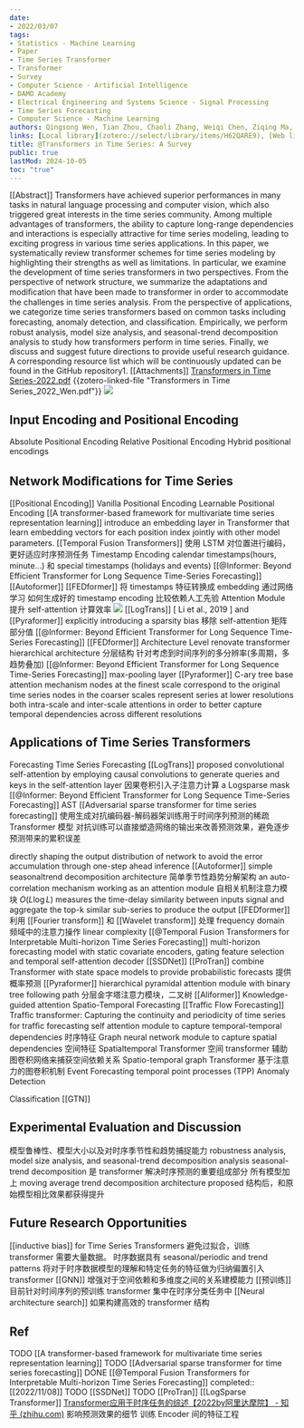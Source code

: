 ```yaml
---
date:
- 2022/03/07
tags:
- Statistics - Machine Learning
- Paper
- Time Series Transformer
- Transformer
- Survey
- Computer Science - Artificial Intelligence
- DAMO Academy
- Electrical Engineering and Systems Science - Signal Processing
- Time Series Forecasting
- Computer Science - Machine Learning
authors: Qingsong Wen, Tian Zhou, Chaoli Zhang, Weiqi Chen, Ziqing Ma, Junchi Yan, Liang Sun
links: [Local library](zotero://select/library/items/H62QARE9), [Web library](https://www.zotero.org/users/4911197/items/H62QARE9)
title: @Transformers in Time Series: A Survey
public: true
lastMod: 2024-10-05
toc: "true"
---
```


[[Abstract]]
Transformers have achieved superior performances in many tasks in natural language processing and computer vision, which also triggered great interests in the time series community.
Among multiple advantages of transformers, the ability to capture long-range dependencies and interactions is especially attractive for time series modeling, leading to exciting progress in various time series applications.
In this paper, we systematically review transformer schemes for time series modeling by highlighting their strengths as well as limitations. In particular, we examine the development of time series transformers in two perspectives.
From the perspective of network structure, we summarize the adaptations and modiﬁcation that have been made to transformer in order to accommodate the challenges in time series analysis.
From the perspective of applications, we categorize time series transformers based on common tasks including forecasting, anomaly detection, and classiﬁcation.
Empirically, we perform robust analysis, model size analysis, and seasonal-trend decomposition analysis to study how transformers perform in time series.
Finally, we discuss and suggest future directions to provide useful research guidance.
A corresponding resource list which will be continuously updated can be found in the GitHub repository1.
[[Attachments]]
[Transformers in Time Series-2022.pdf](zotero://select/library/items/58ZH9KIU) {{zotero-linked-file "Transformers in Time Series_2022_Wen.pdf"}}
![](https://media.xiang578.com/taxonomy-of-transformers-for-time-series-modeling.png)
## Input Encoding and Positional Encoding
Absolute Positional Encoding
Relative Positional Encoding
Hybrid positional encodings
## Network Modiﬁcations for Time Series
[[Positional Encoding]]
Vanilla Positional Encoding
Learnable Positional Encoding
[[A transformer-based framework for multivariate time series representation learning]] introduce an embedding layer in Transformer that learn embedding vectors for each position index jointly with other model parameters.
[[Temporal Fusion Transformers]] 使用 LSTM 对位置进行编码，更好适应时序预测任务
Timestamp Encoding
calendar timestamps(hours, minute...) 和 special timestamps (holidays and events)
[[@Informer: Beyond Efficient Transformer for Long Sequence Time-Series Forecasting]] [[Autoformer]] [[FEDformer]] 将 timestamps 特征转换成 embedding 通过网络学习
如何生成好的 timestamp encoding 比较依赖人工先验
Attention Module
提升 self-attention 计算效率
![](https://media.xiang578.com/transformer-in-time-series-table-1.png)
[[LogTrans]] [ Li et al., 2019 ] and [[Pyraformer]] explicitly introducing a sparsity bias
移除 self-attention 矩阵部分值 [[@Informer: Beyond Efficient Transformer for Long Sequence Time-Series Forecasting]] [[FEDformer]]
Architecture Level
renovate transformer
hierarchical architecture 分层结构
针对考虑到时间序列的多分辨率(多周期，多趋势叠加)
[[@Informer: Beyond Efficient Transformer for Long Sequence Time-Series Forecasting]] max-pooling layer
[[Pyraformer]] C-ary tree base attention mechanism
nodes at the ﬁnest scale correspond to the original time series
nodes in the coarser scales represent series at lower resolutions
both intra-scale and inter-scale attentions in order to better capture temporal dependencies across different resolutions
## Applications of Time Series Transformers
Forecasting
Time Series Forecasting
[[LogTrans]]
proposed convolutional self-attention by employing causal convolutions to generate queries and keys in the self-attention layer 因果卷积引入子注意力计算
a Logsparse mask
[[@Informer: Beyond Efficient Transformer for Long Sequence Time-Series Forecasting]]
AST [[Adversarial sparse transformer for time series forecasting]]
使用生成对抗编码器-解码器架训练用于时间序列预测的稀疏 Transformer 模型
对抗训练可以直接塑造网络的输出来改善预测效果，避免逐步预测带来的累积误差

directly shaping the output distribution of network to avoid the error accumulation through one-step ahead inference
[[Autoformer]]
simple seasonaltrend decomposition architecture 简单季节性趋势分解架构
an auto-correlation mechanism working as an attention module 自相关机制注意力模块 $O(L\log L)$
measures the time-delay similarity between inputs signal and aggregate the top-k similar sub-series to produce the output
[[FEDformer]]
利用 [[Fourier transform]] 和 [[Wavelet transform]] 处理 frequency domain 频域中的注意力操作
linear complexity
[[@Temporal Fusion Transformers for Interpretable Multi-horizon Time Series Forecasting]]
multi-horizon forecasting model with static covariate encoders, gating feature selection and temporal self-attention decoder
[[SSDNet]] [[ProTran]]
combine Transformer with state space models to provide probabilistic forecasts 提供概率预测
[[Pyraformer]]
hierarchical pyramidal attention module with binary tree following path
分层金字塔注意力模块，二叉树
[[Aliformer]]
Knowledge-guided attention
Spatio-Temporal Forecasting [[Traffic Flow Forecasting]]
Trafﬁc transformer: Capturing the continuity and periodicity of time series for trafﬁc forecasting
self attention module to capture temporal-temporal dependencies 时序特征
Graph neural network module to capture spatial dependencies 空间特征
Spatialtemporal Transformer
空间 transformer 辅助图卷积网络来捕获空间依赖关系
Spatio-temporal graph Transformer
基于注意力的图卷积机制
Event Forecasting
temporal point processes (TPP)
Anomaly Detection

Classification
[[GTN]]
## Experimental Evaluation and Discussion
模型鲁棒性、模型大小以及对时序季节性和趋势捕捉能力
robustness analysis, model size analysis, and
seasonal-trend decomposition analysis
seasonal-trend decomposition 是 transformer 解决时序预测的重要组成部分
所有模型加上 moving average trend decomposition architecture proposed 结构后，和原始模型相比效果都获得提升
## Future Research Opportunities
[[inductive bias]] for Time Series Transformers
避免过拟合，训练 transformer 需要大量数据。
时序数据具有 seasonal/periodic and trend patterns
将对于时序数据模型的理解和特定任务的特征做为归纳偏置引入 transformer
[[GNN]]
增强对于空间依赖和多维度之间的关系建模能力
[[预训练]]
目前针对时间序列的预训练 transformer 集中在时序分类任务中
[[Neural architecture search]]
如果构建高效的 transformer 结构
## Ref
TODO [[A transformer-based framework for multivariate time series representation learning]]
TODO [[Adversarial sparse transformer for time series forecasting]]
DONE [[@Temporal Fusion Transformers for Interpretable Multi-horizon Time Series Forecasting]]
completed:: [[2022/11/08]]
TODO [[SSDNet]]
TODO [[ProTran]]
[[LogSparse Transformer]]
[Transformer应用于时序任务的综述【2022by阿里达摩院】 - 知乎 (zhihu.com)](https://zhuanlan.zhihu.com/p/468823664)
影响预测效果的细节
训练
Encoder 间的特征工程
